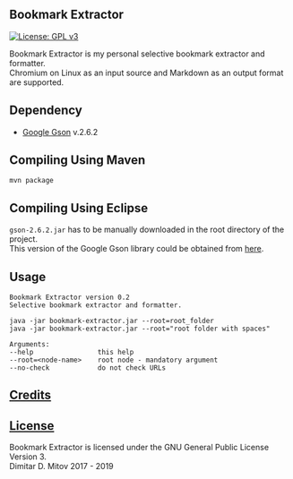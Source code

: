 Bookmark Extractor
--------------------------------------------------------------------------------
[![License: GPL v3](https://img.shields.io/badge/License-GPL%20v3-blue.svg)](./LICENSE.md)

Bookmark Extractor is my personal selective bookmark extractor and formatter.  
Chromium on Linux as an input source and Markdown as an output format are supported.

## Dependency
* [Google Gson](https://github.com/google/gson) v.2.6.2  

## Compiling Using Maven
```
mvn package  
```

## Compiling Using Eclipse
``gson-2.6.2.jar`` has to be manually downloaded in the root directory of the project.  
This version of the Google Gson library could be obtained from [here](https://repo1.maven.org/maven2/com/google/code/gson/gson/2.6.2/gson-2.6.2.jar).

## Usage
```
Bookmark Extractor version 0.2  
Selective bookmark extractor and formatter.  

java -jar bookmark-extractor.jar --root=root_folder  
java -jar bookmark-extractor.jar --root="root folder with spaces"  

Arguments:  
--help                this help  
--root=<node-name>    root node - mandatory argument  
--no-check            do not check URLs  
```

## [Credits](./CREDITS.md)

## [License](./LICENSE.md)
Bookmark Extractor is licensed under the GNU General Public License Version 3.  
Dimitar D. Mitov 2017 - 2019  
